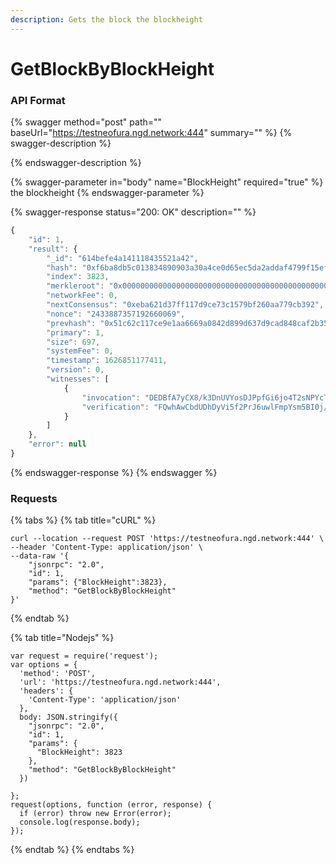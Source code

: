 ```yaml
---
description: Gets the block the blockheight
---
```


# GetBlockByBlockHeight

### API Format

{% swagger method="post" path="" baseUrl="https://testneofura.ngd.network:444" summary="" %}
{% swagger-description %}

{% endswagger-description %}

{% swagger-parameter in="body" name="BlockHeight" required="true" %}
the blockheight
{% endswagger-parameter %}

{% swagger-response status="200: OK" description="" %}
```javascript
{
    "id": 1,
    "result": {
        "_id": "614befe4a141118435521a42",
        "hash": "0xf6ba8db5c013834890903a30a4ce0d65ec5da2addaf4799f15efbedaff42c56f",
        "index": 3823,
        "merkleroot": "0x0000000000000000000000000000000000000000000000000000000000000000",
        "networkFee": 0,
        "nextConsensus": "0xeba621d37ff117d9ce73c1579bf260aa779cb392",
        "nonce": "2433887357192660069",
        "prevhash": "0x51c62c117ce9e1aa6669a0842d899d637d9cad848caf2b3550dab28445879abb",
        "primary": 1,
        "size": 697,
        "systemFee": 0,
        "timestamp": 1626851177411,
        "version": 0,
        "witnesses": [
            {
                "invocation": "DEDBfA7yCX8/k3DnUVYosDJPpfGi6jo4T2sNPYcTRsNYzLMviMcbeBnWJx0UbZGeIFj6NM2C0PswVo7ELkjmgWqGDEAQAN6Ur9VLqLSLigM3QEb2MBptfTOTFlEq7DYQ/yukMqkgYamz7o0ECiksTUxSK3B7A9/GtmI7dmc2WlQ8AVNgDECSi3z+UotVFrOyM8Q57uIJ5s+jbKl0l3qn5aYNPbKkpcxCVmZe1gKiAIkvq0M+HKYJnmNyVjvMP45MZ1isrwFUDECECDYBDaU1WcvMMnbq7YrpSeSyBj7xRtgaD4ISvIKqrA6LYhea96YlsQDuSjuHBlZ/tH3I1AQzZpMBf24yyU4dDECvTQ7dUAr/B+sVnW5CYb3mzuGowtFQ5XJH6R3KUBiLhw6aVD3SrtoE+Z39vlWCrPjTwX0DNlP4iN5INwKJcU3p",
                "verification": "FQwhAwCbdUDhDyVi5f2PrJ6uwlFmpYsm5BI0j/WoaSe/rCKiDCEDAgXpzvrqWh38WAryDI1aokaLsBSPGl5GBfxiLIDmBLoMIQIUuvDO6jpm8X5+HoOeol/YvtbNgua7bmglAYkGX0T/AQwhAj6bMuqJuU0GbmSbEk/VDjlu6RNp6OKmrhsRwXDQIiVtDCEDQI3NQWOW9keDrFh+oeFZPFfZ/qiAyKahkg6SollHeAYMIQKng0vpsy4pgdFXy1u9OstCz9EepcOxAiTXpE6YxZEPGwwhAroscPWZbzV6QxmHBYWfriz+oT4RcpYoAHcrPViKnUq9F0Ge0Nw6"
            }
        ]
    },
    "error": null
}
```
{% endswagger-response %}
{% endswagger %}

### Requests

{% tabs %}
{% tab title="cURL" %}
```
curl --location --request POST 'https://testneofura.ngd.network:444' \
--header 'Content-Type: application/json' \
--data-raw '{
    "jsonrpc": "2.0",
    "id": 1,
    "params": {"BlockHeight":3823},
    "method": "GetBlockByBlockHeight"
}'
```
{% endtab %}

{% tab title="Nodejs" %}
```
var request = require('request');
var options = {
  'method': 'POST',
  'url': 'https://testneofura.ngd.network:444',
  'headers': {
    'Content-Type': 'application/json'
  },
  body: JSON.stringify({
    "jsonrpc": "2.0",
    "id": 1,
    "params": {
      "BlockHeight": 3823
    },
    "method": "GetBlockByBlockHeight"
  })

};
request(options, function (error, response) {
  if (error) throw new Error(error);
  console.log(response.body);
});

```
{% endtab %}
{% endtabs %}
